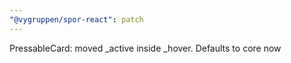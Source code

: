 ```yaml
---
"@vygruppen/spor-react": patch
---
```


PressableCard: moved _active inside _hover. Defaults to core now
